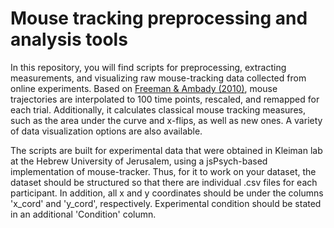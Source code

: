 # Mouse tracking preprocessing and analysis tools
In this repository, you will find scripts for preprocessing, extracting measurements, and visualizing raw mouse-tracking data collected from online experiments.
Based on [Freeman & Ambady (2010)](https://link.springer.com/article/10.3758/BRM.42.1.226), mouse trajectories are interpolated to 100 time points, rescaled, and remapped for each trial. 
Additionally, it calculates classical mouse tracking measures, such as the area under the curve and x-flips, as well as new ones. A variety of data visualization options are also available. 

The scripts are built for experimental data that were obtained in Kleiman lab at the Hebrew University of Jerusalem, using a jsPsych-based implementation of mouse-tracker. 
Thus, for it to work on your dataset, the dataset should be structured so that there are individual .csv files for each participant. In addition, all x and y coordinates should be under the columns 'x_cord' and 'y_cord', respectively. Experimental condition should be stated in an additional 'Condition' column.
